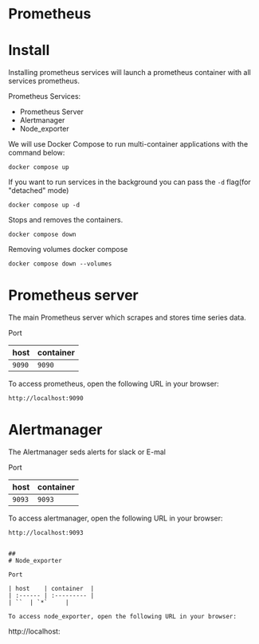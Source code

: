 # Prometheus
##
# Install
Installing prometheus services will launch a prometheus container with all services prometheus.

Prometheus Services: 
- Prometheus Server
- Alertmanager
- Node_exporter
 
 We will use Docker Compose to run multi-container applications with the command below:
 ```
docker compose up
 ```
If you want to run services in the background you can pass the `-d` flag(for "detached" mode)
```
docker compose up -d
```

Stops and removes the containers.
```
docker compose down
```
Removing volumes docker compose
```
docker compose down --volumes
```
## 
# Prometheus server
The main Prometheus server which scrapes and stores time series data.

Port

| host    | container  |
| :------ | :--------- |
| `9090`  | `9090`     | 

To access prometheus, open the following URL in your browser:
```
http://localhost:9090
```

## 
# Alertmanager
The Alertmanager seds alerts for slack or E-mal

Port

| host    | container  |
| :------ | :--------- |
| `9093`  | `9093`     | 

To access alertmanager, open the following URL in your browser:
```
http://localhost:9093


## 
# Node_exporter

Port

| host    | container  |
| :------ | :--------- |
| ``  | `*`     | 

To access node_exporter, open the following URL in your browser:
```
http://localhost: